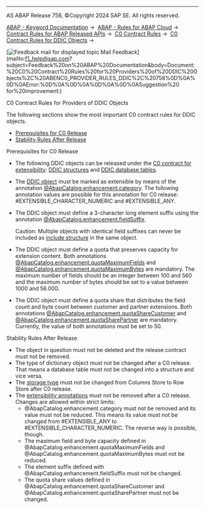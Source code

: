   

* * *

AS ABAP Release 758, ©Copyright 2024 SAP SE. All rights reserved.

[ABAP - Keyword Documentation](javascript:call_link\('abenabap.htm'\)) →  [ABAP - Rules for ABAP Cloud](javascript:call_link\('abenabap_strict_rules.htm'\)) →  [Contract Rules for ABAP Released APIs](javascript:call_link\('abenrestricted_apis.htm'\)) →  [C0 Contract Rules](javascript:call_link\('abenc0_contract_rules.htm'\)) →  [C0 Contract Rules for DDIC Objects](javascript:call_link\('abenc0_contract_rules_ddic.htm'\)) → 

 [![](Mail.gif?object=Mail.gif "Feedback mail for displayed topic") Mail Feedback](mailto:f1_help@sap.com?subject=Feedback%20on%20ABAP%20Documentation&body=Document:%20C0%20Contract%20Rules%20for%20Providers%20of%20DDIC%20Objects%2C%20ABENC0_PROVIDER_RULES_DDIC%2C%20758%0D%0A%0D%0AError:%0D%0A%0D%0A%0D%0A%0D%0ASuggestion%20
for%20improvement:)

C0 Contract Rules for Providers of DDIC Objects

The following sections show the most important C0 contract rules for DDIC objects.

-   [Prerequisites for C0 Release](#@@ITOC@@ABENC0_PROVIDER_RULES_DDIC_1)
-   [Stability Rules After Release](#@@ITOC@@ABENC0_PROVIDER_RULES_DDIC_2)

Prerequisites for C0 Release   

-   The following DDIC objects can be released under the [C0 contract for extensibility](javascript:call_link\('abenc0_contract_glosry.htm'\) "Glossary Entry"): [DDIC structures](javascript:call_link\('abenddic_structure_glosry.htm'\) "Glossary Entry") and [DDIC database tables](javascript:call_link\('abenddic_db_table_glosry.htm'\) "Glossary Entry").
-   The [DDIC object](javascript:call_link\('abendictionary_object_glosry.htm'\) "Glossary Entry") must be marked as extensible by means of the annotation [@AbapCatalog.enhancement.category](javascript:call_link\('abenddicddl_define_struct_props.htm'\)). The following annotation values are possible for this annotation for C0 release: #EXTENSIBLE\_CHARACTER\_NUMERIC and #EXTENSIBLE\_ANY.
-   The DDIC object must define a 3-character long element suffix using the annotation [@AbapCatalog.enhancement.fieldSuffix](javascript:call_link\('abenddicddl_define_ext_annos.htm'\)).
    
    Caution: Multiple objects with identical field suffixes can never be included as [include structure](javascript:call_link\('abenddic_include_structure.htm'\)) in the same object.
    
-   The DDIC object must define a quota that preserves capacity for extension content. Both annotations [@AbapCatalog.enhancement.quotaMaximumFields](javascript:call_link\('abenddicddl_define_ext_annos.htm'\)) and [@AbapCatalog.enhancement.quotaMaximumBytes](javascript:call_link\('abenddicddl_define_ext_annos.htm'\)) are mandatory. The maximum number of fields should be an integer between 100 and 560 and the maximum number of bytes should be set to a value between 1000 and 56.000.
-   The DDIC object must define a quota share that distributes the field count and byte count between customer and partner extensions. Both annotations [@AbapCatalog.enhancement.quotaShareCustomer](javascript:call_link\('abenddicddl_define_ext_annos.htm'\)) and [@AbapCatalog.enhancement.quotaSharePartner](javascript:call_link\('abenddicddl_define_ext_annos.htm'\)) are mandatory. Currently, the value of both annotations must be set to 50.

Stability Rules After Release   

-   The object in question must not be deleted and the release contract must not be removed.
-   The type of dictionary object must not be changed after a C0 release. That means a database table must not be changed into a structure and vice versa.
-   The [storage type](javascript:call_link\('abenddic_database_tables_storage.htm'\)) must not be changed from Columns Store to Row Store after C0 release.
-   The [extensibility annotations](javascript:call_link\('abenddicddl_define_ext_annos.htm'\)) must not be removed after a C0 release. Changes are allowed within strict limits:
    -   @AbapCatalog.enhancement.category must not be removed and its value must not be reduced. This means its value must not be changed from #EXTENSIBLE\_ANY to #EXTENSIBLE\_CHARACTER\_NUMERIC. The reverse way is possible, though.
    -   The maximum field and byte capacity defined in @AbapCatalog.enhancement.quotaMaximumFields and @AbapCatalog.enhancement.quotaMaximumBytes must not be reduced.
    -   The element suffix defined with @AbapCatalog.enhancement.fieldSuffix must not be changed.
    -   The quota share values defined in @AbapCatalog.enhancement.quotaShareCustomer and @AbapCatalog.enhancement.quotaSharePartner must not be changed.